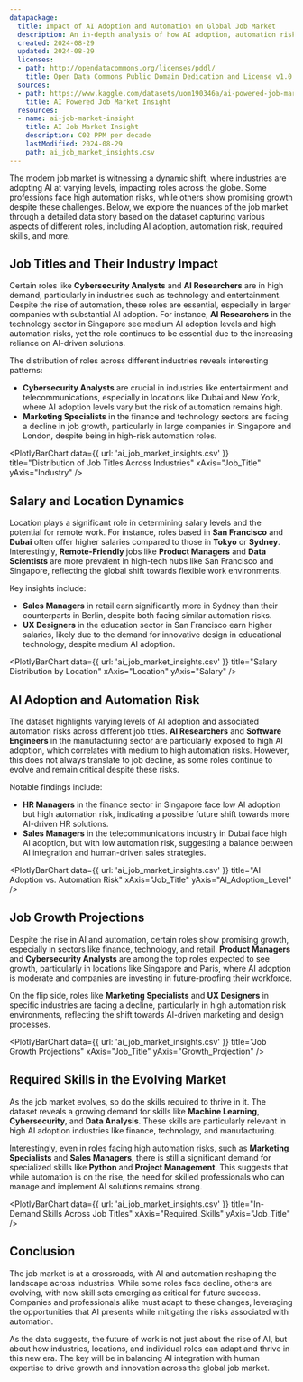 ```yaml
---
datapackage:
  title: Impact of AI Adoption and Automation on Global Job Market
  description: An in-depth analysis of how AI adoption, automation risk, and required skills are reshaping industries, job roles, and growth prospects across various locations globally
  created: 2024-08-29
  updated: 2024-08-29
  licenses:
  - path: http://opendatacommons.org/licenses/pddl/
    title: Open Data Commons Public Domain Dedication and License v1.0
  sources:
  - path: https://www.kaggle.com/datasets/uom190346a/ai-powered-job-market-insights
    title: AI Powered Job Market Insight
  resources:
  - name: ai-job-market-insight
    title: AI Job Market Insight
    description: C02 PPM per decade
    lastModified: 2024-08-29
    path: ai_job_market_insights.csv
---
```


The modern job market is witnessing a dynamic shift, where industries are adopting AI at varying levels, impacting roles across the globe. Some professions face high automation risks, while others show promising growth despite these challenges. Below, we explore the nuances of the job market through a detailed data story based on the dataset capturing various aspects of different roles, including AI adoption, automation risk, required skills, and more.

## Job Titles and Their Industry Impact

Certain roles like **Cybersecurity Analysts** and **AI Researchers** are in high demand, particularly in industries such as technology and entertainment. Despite the rise of automation, these roles are essential, especially in larger companies with substantial AI adoption. For instance, **AI Researchers** in the technology sector in Singapore see medium AI adoption levels and high automation risks, yet the role continues to be essential due to the increasing reliance on AI-driven solutions.

The distribution of roles across different industries reveals interesting patterns:

- **Cybersecurity Analysts** are crucial in industries like entertainment and telecommunications, especially in locations like Dubai and New York, where AI adoption levels vary but the risk of automation remains high.
- **Marketing Specialists** in the finance and technology sectors are facing a decline in job growth, particularly in large companies in Singapore and London, despite being in high-risk automation roles.

<PlotlyBarChart
  data={{
    url: 'ai_job_market_insights.csv'
  }}
  title="Distribution of Job Titles Across Industries"
  xAxis="Job_Title"
  yAxis="Industry"
/>

## Salary and Location Dynamics

Location plays a significant role in determining salary levels and the potential for remote work. For instance, roles based in **San Francisco** and **Dubai** often offer higher salaries compared to those in **Tokyo** or **Sydney**. Interestingly, **Remote-Friendly** jobs like **Product Managers** and **Data Scientists** are more prevalent in high-tech hubs like San Francisco and Singapore, reflecting the global shift towards flexible work environments.

Key insights include:

- **Sales Managers** in retail earn significantly more in Sydney than their counterparts in Berlin, despite both facing similar automation risks.
- **UX Designers** in the education sector in San Francisco earn higher salaries, likely due to the demand for innovative design in educational technology, despite medium AI adoption.

<PlotlyBarChart
  data={{
    url: 'ai_job_market_insights.csv'
  }}
  title="Salary Distribution by Location"
  xAxis="Location"
  yAxis="Salary"
/>

## AI Adoption and Automation Risk

The dataset highlights varying levels of AI adoption and associated automation risks across different job titles. **AI Researchers** and **Software Engineers** in the manufacturing sector are particularly exposed to high AI adoption, which correlates with medium to high automation risks. However, this does not always translate to job decline, as some roles continue to evolve and remain critical despite these risks.

Notable findings include:

- **HR Managers** in the finance sector in Singapore face low AI adoption but high automation risk, indicating a possible future shift towards more AI-driven HR solutions.
- **Sales Managers** in the telecommunications industry in Dubai face high AI adoption, but with low automation risk, suggesting a balance between AI integration and human-driven sales strategies.

<PlotlyBarChart
  data={{
    url: 'ai_job_market_insights.csv'
  }}
  title="AI Adoption vs. Automation Risk"
  xAxis="Job_Title"
  yAxis="AI_Adoption_Level"
/>

## Job Growth Projections

Despite the rise in AI and automation, certain roles show promising growth, especially in sectors like finance, technology, and retail. **Product Managers** and **Cybersecurity Analysts** are among the top roles expected to see growth, particularly in locations like Singapore and Paris, where AI adoption is moderate and companies are investing in future-proofing their workforce.

On the flip side, roles like **Marketing Specialists** and **UX Designers** in specific industries are facing a decline, particularly in high automation risk environments, reflecting the shift towards AI-driven marketing and design processes.

<PlotlyBarChart
  data={{
    url: 'ai_job_market_insights.csv'
  }}
  title="Job Growth Projections"
  xAxis="Job_Title"
  yAxis="Growth_Projection"
/>

## Required Skills in the Evolving Market

As the job market evolves, so do the skills required to thrive in it. The dataset reveals a growing demand for skills like **Machine Learning**, **Cybersecurity**, and **Data Analysis**. These skills are particularly relevant in high AI adoption industries like finance, technology, and manufacturing.

Interestingly, even in roles facing high automation risks, such as **Marketing Specialists** and **Sales Managers**, there is still a significant demand for specialized skills like **Python** and **Project Management**. This suggests that while automation is on the rise, the need for skilled professionals who can manage and implement AI solutions remains strong.

<PlotlyBarChart
  data={{
    url: 'ai_job_market_insights.csv'
  }}
  title="In-Demand Skills Across Job Titles"
  xAxis="Required_Skills"
  yAxis="Job_Title"
/>

## Conclusion

The job market is at a crossroads, with AI and automation reshaping the landscape across industries. While some roles face decline, others are evolving, with new skill sets emerging as critical for future success. Companies and professionals alike must adapt to these changes, leveraging the opportunities that AI presents while mitigating the risks associated with automation.

As the data suggests, the future of work is not just about the rise of AI, but about how industries, locations, and individual roles can adapt and thrive in this new era. The key will be in balancing AI integration with human expertise to drive growth and innovation across the global job market.

